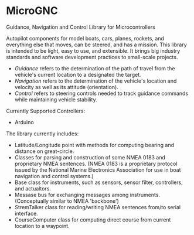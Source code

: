 # MicroGNC
Guidance, Navigation and Control Library for Microcontrollers

Autopilot components for model boats, cars, planes, rockets, and everything else that moves, can be steered, and has a mission. This library is intended to be light, easy to use, and extensible. It brings big industry standards and software development practices to small-scale projects.     

* *Guidance* refers to the determination of the path of travel from the vehicle's current location to a designated the target.
* *Navigation* refers to the determination of the vehicle's location and velocity as well as its attitude (orientation).
* *Control* refers to steering controls needed to track guidance commands while maintaining vehicle stability.

Currently Supported Controllers:
* Arduino

The library currently includes:
* Latitude/Longitude point with methods for computing bearing and distance on great-circle.  
* Classes for parsing and construction of some NMEA 0183 and proprietary NMEA sentences. (NMEA 0183 is a proprietary protocol issued by the National Marine Electronics Association for use in boat navigation and control systems.)
* Base class for instruments, such as sensors, sensor filter, controllers, and actualtors.  
* Messase bus for exchanging messages among instruments. (Conceptually similar to NMEA 'backbone')
* StremTalker class for reading/writing NMEA sentences from/to serial interface.
* CourseComputer class for computing direct course from current location to a waypoint.

 